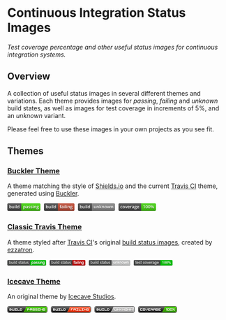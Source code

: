 # Continuous Integration Status Images

*Test coverage percentage and other useful status images for continuous integration systems.*

## Overview

A collection of useful status images in several different themes and variations. Each theme provides images for *passing*, *failing* and *unknown* build states,
as well as images for test coverage in increments of 5%, and an *unknown* variant.

Please feel free to use these images in your own projects as you see fit.

## Themes

### [Buckler Theme](img/buckler)

A theme matching the style of [Shields.io](http://shields.io) and the current
[Travis CI](https://travis-ci.org/) theme, generated using [Buckler](http://b.repl.ca/).

![passing](img/buckler/buckler/build-status/build-status-passing.png)&nbsp;
![failing](img/buckler/buckler/build-status/build-status-failing.png)&nbsp;
![unknown](img/buckler/buckler/build-status/build-status-unknown.png)&nbsp;
![coverage](img/buckler/buckler/test-coverage/test-coverage-100.png)

### [Classic Travis Theme](img/travis)

A theme styled after [Travis CI](https://travis-ci.org/)'s original
[build status images](https://github.com/travis-ci/travis-ci/tree/master/public/images/result),
created by [ezzatron](https://github.com/ezzatron).

![passing](img/travis/variable-width/build-status/build-status-passing.png)&nbsp;
![failing](img/travis/variable-width/build-status/build-status-failing.png)&nbsp;
![unknown](img/travis/variable-width/build-status/build-status-unknown.png)&nbsp;
![coverage](img/travis/variable-width/test-coverage/test-coverage-100.png)

### [Icecave Theme](img/icecave)

An original theme by [Icecave Studios](http://icecave.com.au).

![passing](img/icecave/regular/build-status/build-status-passing.png)&nbsp;
![failing](img/icecave/regular/build-status/build-status-failing.png)&nbsp;
![unknown](img/icecave/regular/build-status/build-status-unknown.png)&nbsp;
![coverage](img/icecave/regular/test-coverage/test-coverage-100.png)
